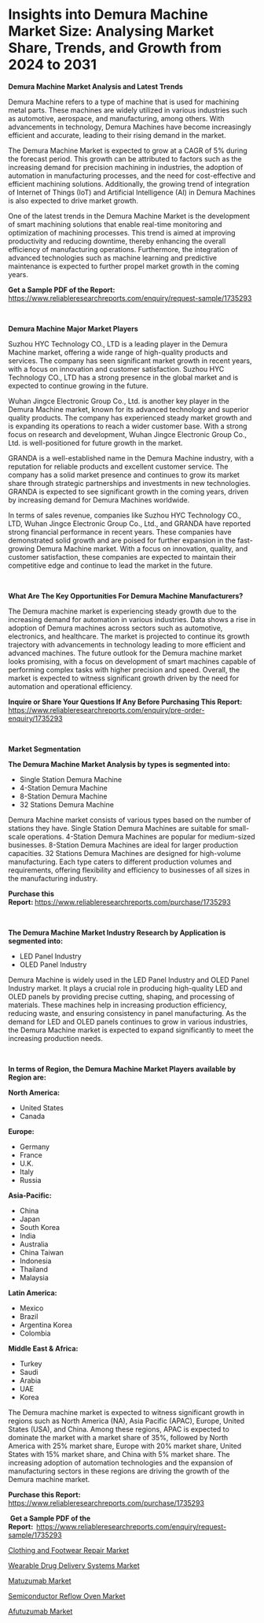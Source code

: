 <p><h1>Insights into Demura Machine Market Size: Analysing Market Share, Trends, and Growth from 2024 to 2031</h1></p><p><strong>Demura Machine Market Analysis and Latest Trends</strong></p>
<p><p>Demura Machine refers to a type of machine that is used for machining metal parts. These machines are widely utilized in various industries such as automotive, aerospace, and manufacturing, among others. With advancements in technology, Demura Machines have become increasingly efficient and accurate, leading to their rising demand in the market.</p><p>The Demura Machine Market is expected to grow at a CAGR of 5% during the forecast period. This growth can be attributed to factors such as the increasing demand for precision machining in industries, the adoption of automation in manufacturing processes, and the need for cost-effective and efficient machining solutions. Additionally, the growing trend of integration of Internet of Things (IoT) and Artificial Intelligence (AI) in Demura Machines is also expected to drive market growth.</p><p>One of the latest trends in the Demura Machine Market is the development of smart machining solutions that enable real-time monitoring and optimization of machining processes. This trend is aimed at improving productivity and reducing downtime, thereby enhancing the overall efficiency of manufacturing operations. Furthermore, the integration of advanced technologies such as machine learning and predictive maintenance is expected to further propel market growth in the coming years.</p></p>
<p><strong>Get a Sample PDF of the Report:&nbsp;</strong> <a href="https://www.reliableresearchreports.com/enquiry/request-sample/1735293">https://www.reliableresearchreports.com/enquiry/request-sample/1735293</a></p>
<p>&nbsp;</p>
<p><strong>Demura Machine Major Market Players</strong></p>
<p><p>Suzhou HYC Technology CO., LTD is a leading player in the Demura Machine market, offering a wide range of high-quality products and services. The company has seen significant market growth in recent years, with a focus on innovation and customer satisfaction. Suzhou HYC Technology CO., LTD has a strong presence in the global market and is expected to continue growing in the future.</p><p>Wuhan Jingce Electronic Group Co., Ltd. is another key player in the Demura Machine market, known for its advanced technology and superior quality products. The company has experienced steady market growth and is expanding its operations to reach a wider customer base. With a strong focus on research and development, Wuhan Jingce Electronic Group Co., Ltd. is well-positioned for future growth in the market.</p><p>GRANDA is a well-established name in the Demura Machine industry, with a reputation for reliable products and excellent customer service. The company has a solid market presence and continues to grow its market share through strategic partnerships and investments in new technologies. GRANDA is expected to see significant growth in the coming years, driven by increasing demand for Demura Machines worldwide.</p><p>In terms of sales revenue, companies like Suzhou HYC Technology CO., LTD, Wuhan Jingce Electronic Group Co., Ltd., and GRANDA have reported strong financial performance in recent years. These companies have demonstrated solid growth and are poised for further expansion in the fast-growing Demura Machine market. With a focus on innovation, quality, and customer satisfaction, these companies are expected to maintain their competitive edge and continue to lead the market in the future.</p></p>
<p>&nbsp;</p>
<p><strong>What Are The Key Opportunities For Demura Machine Manufacturers?</strong></p>
<p><p>The Demura machine market is experiencing steady growth due to the increasing demand for automation in various industries. Data shows a rise in adoption of Demura machines across sectors such as automotive, electronics, and healthcare. The market is projected to continue its growth trajectory with advancements in technology leading to more efficient and advanced machines. The future outlook for the Demura machine market looks promising, with a focus on development of smart machines capable of performing complex tasks with higher precision and speed. Overall, the market is expected to witness significant growth driven by the need for automation and operational efficiency.</p></p>
<p><strong>Inquire or Share Your Questions If Any Before Purchasing This Report:</strong> <a href="https://www.reliableresearchreports.com/enquiry/pre-order-enquiry/1735293">https://www.reliableresearchreports.com/enquiry/pre-order-enquiry/1735293</a></p>
<p>&nbsp;</p>
<p><strong>Market Segmentation</strong></p>
<p><strong>The Demura Machine Market Analysis by types is segmented into:</strong></p>
<p><ul><li>Single Station Demura Machine</li><li>4-Station Demura Machine</li><li>8-Station Demura Machine</li><li>32 Stations Demura Machine</li></ul></p>
<p><p>Demura Machine market consists of various types based on the number of stations they have. Single Station Demura Machines are suitable for small-scale operations. 4-Station Demura Machines are popular for medium-sized businesses. 8-Station Demura Machines are ideal for larger production capacities. 32 Stations Demura Machines are designed for high-volume manufacturing. Each type caters to different production volumes and requirements, offering flexibility and efficiency to businesses of all sizes in the manufacturing industry.</p></p>
<p><strong>Purchase this Report:&nbsp;</strong><a href="https://www.reliableresearchreports.com/purchase/1735293">https://www.reliableresearchreports.com/purchase/1735293</a></p>
<p>&nbsp;</p>
<p><strong>The Demura Machine Market Industry Research by Application is segmented into:</strong></p>
<p><ul><li>LED Panel Industry</li><li>OLED Panel Industry</li></ul></p>
<p><p>Demura Machine is widely used in the LED Panel Industry and OLED Panel Industry market. It plays a crucial role in producing high-quality LED and OLED panels by providing precise cutting, shaping, and processing of materials. These machines help in increasing production efficiency, reducing waste, and ensuring consistency in panel manufacturing. As the demand for LED and OLED panels continues to grow in various industries, the Demura Machine market is expected to expand significantly to meet the increasing production needs.</p></p>
<p>&nbsp;</p>
<p><strong>In terms of Region, the Demura Machine Market Players available by Region are:</strong></p>
<p>
    <p> <strong> North America: </strong>
        <ul>
            <li>United States</li>
            <li>Canada</li>
        </ul>
        </p> 
    <p> <strong> Europe: </strong>
        <ul>
            <li>Germany</li>
            <li>France</li>
            <li>U.K.</li>
            <li>Italy</li>
            <li>Russia</li>
        </ul>
        </p> 
    <p> <strong> Asia-Pacific: </strong>
        <ul>
            <li>China</li>
            <li>Japan</li>
            <li>South Korea</li>
            <li>India</li>
            <li>Australia</li>
            <li>China Taiwan</li>
            <li>Indonesia</li>
            <li>Thailand</li>
            <li>Malaysia</li>
        </ul>
        </p> 
    <p> <strong> Latin America: </strong>
        <ul>
            <li>Mexico</li>
            <li>Brazil</li>
            <li>Argentina Korea</li>
            <li>Colombia</li>
        </ul>
        </p> 
    <p> <strong> Middle East & Africa: </strong>
        <ul>
            <li>Turkey</li>
            <li>Saudi</li>
            <li>Arabia</li>
            <li>UAE</li>
            <li>Korea</li>
        </ul>
    </p>
    </p>
<p><p>The Demura machine market is expected to witness significant growth in regions such as North America (NA), Asia Pacific (APAC), Europe, United States (USA), and China. Among these regions, APAC is expected to dominate the market with a market share of 35%, followed by North America with 25% market share, Europe with 20% market share, United States with 15% market share, and China with 5% market share. The increasing adoption of automation technologies and the expansion of manufacturing sectors in these regions are driving the growth of the Demura machine market.</p></p>
<p><strong>Purchase this Report: </strong><a href="https://www.reliableresearchreports.com/purchase/1735293">https://www.reliableresearchreports.com/purchase/1735293</a></p>
<p>&nbsp;<strong>Get a Sample PDF of the Report:&nbsp;&nbsp;</strong><a href="https://www.reliableresearchreports.com/enquiry/request-sample/1735293">https://www.reliableresearchreports.com/enquiry/request-sample/1735293</a></p>
<p><strong></strong></p>
<p><p><a href="https://issuu.com/reportprime-2/docs/clothing-and-footwear-repair-market-size-2030.pptx">Clothing and Footwear Repair Market</a></p><p><a href="https://issuu.com/reportprime-2/docs/wearable-drug-delivery-systems-market-size-2030.pp">Wearable Drug Delivery Systems Market</a></p><p><a href="https://medium.com/@joanobrien1990/matuzumab-market-insight-market-trends-growth-forecasted-from-2024-to-2031-2d1fdfe3c667">Matuzumab Market</a></p><p><a href="https://github.com/santosh758595/Market-Research-Report-List-3/blob/main/semiconductor-reflow-oven-market.md">Semiconductor Reflow Oven Market</a></p><p><a href="https://medium.com/@joanobrien1990/afutuzumab-market-research-report-its-history-and-forecast-2024-to-2031-abcb8f110640">Afutuzumab Market</a></p></p>